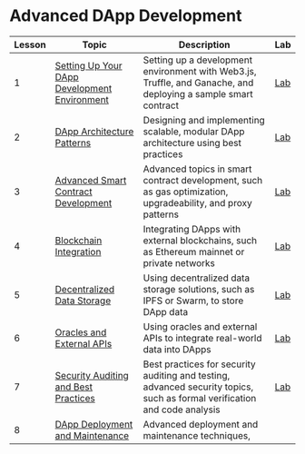 # Advanced DApp Development
| Lesson | Topic | Description | Lab |
| --- | --- | --- | --- |
| 1 | [Setting Up Your DApp Development Environment](https://github.com/joinpursuit/pursuit-crypto-lessons/blob/main/advanced_dapp_development/lessons/lesson_1.md) | Setting up a development environment with Web3.js, Truffle, and Ganache, and deploying a sample smart contract | [Lab](https://github.com/joinpursuit/pursuit-crypto-lessons/blob/main/advanced_dapp_development/labs/lab_1.md) |
| 2 | [DApp Architecture Patterns](https://github.com/joinpursuit/pursuit-crypto-lessons/blob/main/advanced_dapp_development/lessons/lesson_2.md) | Designing and implementing scalable, modular DApp architecture using best practices | [Lab](https://github.com/joinpursuit/pursuit-crypto-lessons/blob/main/advanced_dapp_development/labs/lab_2.md) |
| 3 | [Advanced Smart Contract Development](https://github.com/joinpursuit/pursuit-crypto-lessons/blob/main/advanced_dapp_development/lessons/lesson_3.md) | Advanced topics in smart contract development, such as gas optimization, upgradeability, and proxy patterns | [Lab](https://github.com/joinpursuit/pursuit-crypto-lessons/blob/main/advanced_dapp_development/labs/lab_3.md) |
| 4 | [Blockchain Integration](https://github.com/joinpursuit/pursuit-crypto-lessons/blob/main/advanced_dapp_development/lessons/lesson_4.md) | Integrating DApps with external blockchains, such as Ethereum mainnet or private networks | [Lab](https://github.com/joinpursuit/pursuit-crypto-lessons/blob/main/advanced_dapp_development/labs/lab_4.md) |
| 5 | [Decentralized Data Storage](https://github.com/joinpursuit/pursuit-crypto-lessons/blob/main/advanced_dapp_development/lessons/lesson_5.md) | Using decentralized data storage solutions, such as IPFS or Swarm, to store DApp data | [Lab](https://github.com/joinpursuit/pursuit-crypto-lessons/blob/main/advanced_dapp_development/labs/lab_5.md) |
| 6 | [Oracles and External APIs](https://github.com/joinpursuit/pursuit-crypto-lessons/blob/main/advanced_dapp_development/lessons/lesson_6.md) | Using oracles and external APIs to integrate real-world data into DApps | [Lab](https://github.com/joinpursuit/pursuit-crypto-lessons/blob/main/advanced_dapp_development/labs/lab_6.md) |
| 7 | [Security Auditing and Best Practices](https://github.com/joinpursuit/pursuit-crypto-lessons/blob/main/advanced_dapp_development/lessons/lesson_7.md) | Best practices for security auditing and testing, advanced security topics, such as formal verification and code analysis | [Lab](https://github.com/joinpursuit/pursuit-crypto-lessons/blob/main/advanced_dapp_development/labs/lab_7.md) |
| 8 | [DApp Deployment and Maintenance](https://github.com/joinpursuit/pursuit-crypto-lessons/blob/main/advanced_dapp_development/lessons/lesson_8.md) | Advanced deployment and maintenance techniques,
